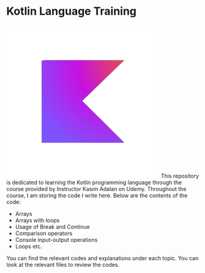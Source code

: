 # Kotlin Language Training

![Kotlin icon](./Kotlin.png) This repository is dedicated to learning the Kotlin programming language through the course provided by Instructor Kasım Adalan on Udemy. Throughout the course, I am storing the code I write here. Below are the contents of the code:

- Arrays
- Arrays with loops
- Usage of Break and Continue
- Comparison operators
- Console input-output operations
- Loops etc.

You can find the relevant codes and explanations under each topic. You can look at the relevant files to review the codes.


